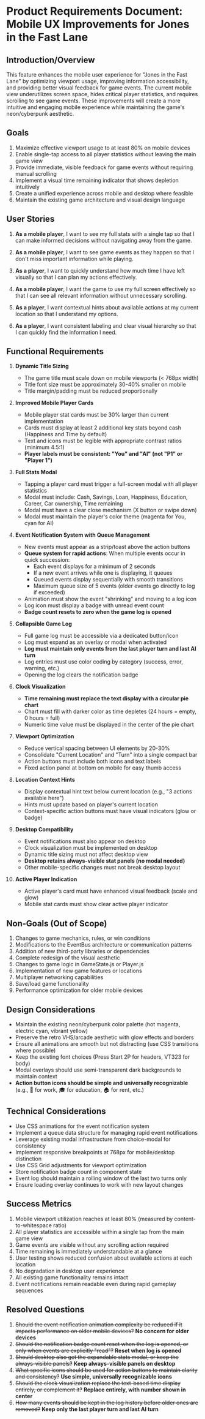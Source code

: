 
# Product Requirements Document: Mobile UX Improvements for Jones in the Fast Lane

## Introduction/Overview

This feature enhances the mobile user experience for "Jones in the Fast Lane" by optimizing viewport usage, improving information accessibility, and providing better visual feedback for game events. The current mobile view underutilizes screen space, hides critical player statistics, and requires scrolling to see game events. These improvements will create a more intuitive and engaging mobile experience while maintaining the game's neon/cyberpunk aesthetic.

## Goals

1. Maximize effective viewport usage to at least 80% on mobile devices
2. Enable single-tap access to all player statistics without leaving the main game view
3. Provide immediate, visible feedback for game events without requiring manual scrolling
4. Implement a visual time remaining indicator that shows depletion intuitively
5. Create a unified experience across mobile and desktop where feasible
6. Maintain the existing game architecture and visual design language

## User Stories

1. **As a mobile player**, I want to see my full stats with a single tap so that I can make informed decisions without navigating away from the game.

2. **As a mobile player**, I want to see game events as they happen so that I don't miss important information while playing.

3. **As a player**, I want to quickly understand how much time I have left visually so that I can plan my actions effectively.

4. **As a mobile player**, I want the game to use my full screen effectively so that I can see all relevant information without unnecessary scrolling.

5. **As a player**, I want contextual hints about available actions at my current location so that I understand my options.

6. **As a player**, I want consistent labeling and clear visual hierarchy so that I can quickly find the information I need.

## Functional Requirements

1. **Dynamic Title Sizing**
   - The game title must scale down on mobile viewports (< 768px width)
   - Title font size must be approximately 30-40% smaller on mobile
   - Title margin/padding must be reduced proportionally

2. **Improved Mobile Player Cards**
   - Mobile player stat cards must be 30% larger than current implementation
   - Cards must display at least 2 additional key stats beyond cash (Happiness and Time by default)
   - Text and icons must be legible with appropriate contrast ratios (minimum 4.5:1)
   - **Player labels must be consistent: "You" and "AI" (not "P1" or "Player 1")**

3. **Full Stats Modal**
   - Tapping a player card must trigger a full-screen modal with all player statistics
   - Modal must include: Cash, Savings, Loan, Happiness, Education, Career, Car ownership, Time remaining
   - Modal must have a clear close mechanism (X button or swipe down)
   - Modal must maintain the player's color theme (magenta for You, cyan for AI)

4. **Event Notification System with Queue Management**
   - New events must appear as a strip/toast above the action buttons
   - **Queue system for rapid actions**: When multiple events occur in quick succession:
     - Each event displays for a minimum of 2 seconds
     - If a new event arrives while one is displaying, it queues
     - Queued events display sequentially with smooth transitions
     - Maximum queue size of 5 events (older events go directly to log if exceeded)
   - Animation must show the event "shrinking" and moving to a log icon
   - Log icon must display a badge with unread event count
   - **Badge count resets to zero when the game log is opened**

5. **Collapsible Game Log**
   - Full game log must be accessible via a dedicated button/icon
   - Log must expand as an overlay or modal when activated
   - **Log must maintain only events from the last player turn and last AI turn**
   - Log entries must use color coding by category (success, error, warning, etc.)
   - Opening the log clears the notification badge

6. **Clock Visualization**
   - **Time remaining must replace the text display with a circular pie chart**
   - Chart must fill with darker color as time depletes (24 hours = empty, 0 hours = full)
   - Numeric time value must be displayed in the center of the pie chart

7. **Viewport Optimization**
   - Reduce vertical spacing between UI elements by 20-30%
   - Consolidate "Current Location" and "Turn" into a single compact bar
   - Action buttons must include both icons and text labels
   - Fixed action panel at bottom on mobile for easy thumb access

8. **Location Context Hints**
   - Display contextual hint text below current location (e.g., "3 actions available here")
   - Hints must update based on player's current location
   - Context-specific action buttons must have visual indicators (glow or badge)

9. **Desktop Compatibility**
   - Event notifications must also appear on desktop
   - Clock visualization must be implemented on desktop
   - Dynamic title sizing must not affect desktop view
   - **Desktop retains always-visible stat panels (no modal needed)**
   - Other mobile-specific changes must not break desktop layout

10. **Active Player Indication**
    - Active player's card must have enhanced visual feedback (scale and glow)
    - Mobile stat cards must show clear active player indicator

## Non-Goals (Out of Scope)

1. Changes to game mechanics, rules, or win conditions
2. Modifications to the EventBus architecture or communication patterns
3. Addition of new third-party libraries or dependencies
4. Complete redesign of the visual aesthetic
5. Changes to game logic in GameState.js or Player.js
6. Implementation of new game features or locations
7. Multiplayer networking capabilities
8. Save/load game functionality
9. Performance optimization for older mobile devices

## Design Considerations

- Maintain the existing neon/cyberpunk color palette (hot magenta, electric cyan, vibrant yellow)
- Preserve the retro VHS/arcade aesthetic with glow effects and borders
- Ensure all animations are smooth but not distracting (use CSS transitions where possible)
- Keep the existing font choices (Press Start 2P for headers, VT323 for body)
- Modal overlays should use semi-transparent dark backgrounds to maintain context
- **Action button icons should be simple and universally recognizable** (e.g., 💼 for work, 🎓 for education, 🏠 for rent, etc.)

## Technical Considerations

- Use CSS animations for the event notification system
- Implement a queue data structure for managing rapid event notifications
- Leverage existing modal infrastructure from choice-modal for consistency
- Implement responsive breakpoints at 768px for mobile/desktop distinction
- Use CSS Grid adjustments for viewport optimization
- Store notification badge count in component state
- Event log should maintain a rolling window of the last two turns only
- Ensure loading overlay continues to work with new layout changes

## Success Metrics

1. Mobile viewport utilization reaches at least 80% (measured by content-to-whitespace ratio)
2. All player statistics are accessible within a single tap from the main game view
3. Game events are visible without any scrolling action required
4. Time remaining is immediately understandable at a glance
5. User testing shows reduced confusion about available actions at each location
6. No degradation in desktop user experience
7. All existing game functionality remains intact
8. Event notifications remain readable even during rapid gameplay sequences

## Resolved Questions

1. ~~Should the event notification animation complexity be reduced if it impacts performance on older mobile devices?~~ **No concern for older devices**
2. ~~Should the notification badge count reset when the log is opened, or only when events are explicitly "read"?~~ **Reset when log is opened**
3. ~~Should desktop also get the expandable stats modal, or keep the always-visible panels?~~ **Keep always-visible panels on desktop**
4. ~~What specific icons should be used for action buttons to maintain clarity and consistency?~~ **Use simple, universally recognizable icons**
5. ~~Should the clock visualization replace the text-based time display entirely, or complement it?~~ **Replace entirely, with number shown in center**
6. ~~How many events should be kept in the log history before older ones are removed?~~ **Keep only the last player turn and last AI turn**